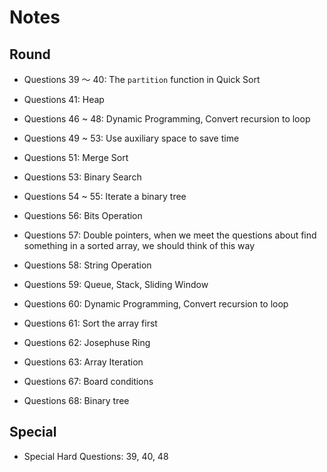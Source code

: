 # Notes

## Round

- Questions 39 ～ 40: The `partition` function in Quick Sort

- Questions 41: Heap

- Questions 46 ~ 48: Dynamic Programming, Convert recursion to loop

- Questions 49 ~ 53: Use auxiliary space to save time

- Questions 51: Merge Sort

- Questions 53: Binary Search

- Questions 54 ~ 55: Iterate a binary tree

- Questions 56: Bits Operation

- Questions 57: Double pointers, when we meet the questions about find something in a sorted array, we should think of this way

- Questions 58: String Operation

- Questions 59: Queue, Stack, Sliding Window

- Questions 60: Dynamic Programming, Convert recursion to loop

- Questions 61: Sort the array first

- Questions 62: Josephuse Ring

- Questions 63: Array Iteration

- Questions 67: Board conditions

- Questions 68: Binary tree

## Special

- Special Hard Questions: 39, 40, 48